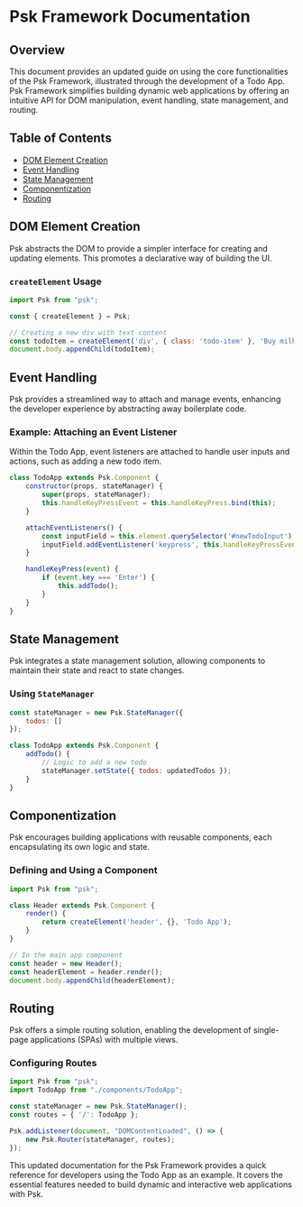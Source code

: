 # Psk Framework Documentation

## Overview

This document provides an updated guide on using the core functionalities of the Psk Framework, illustrated through the development of a Todo App. Psk Framework simplifies building dynamic web applications by offering an intuitive API for DOM manipulation, event handling, state management, and routing.

## Table of Contents

- [DOM Element Creation](#dom-element-creation)
- [Event Handling](#event-handling)
- [State Management](#state-management)
- [Componentization](#componentization)
- [Routing](#routing)

## DOM Element Creation

Psk abstracts the DOM to provide a simpler interface for creating and updating elements. This promotes a declarative way of building the UI.

### `createElement` Usage

```javascript
import Psk from "psk";

const { createElement } = Psk;

// Creating a new div with text content
const todoItem = createElement('div', { class: 'todo-item' }, 'Buy milk');
document.body.appendChild(todoItem);
```

## Event Handling

Psk provides a streamlined way to attach and manage events, enhancing the developer experience by abstracting away boilerplate code.

### Example: Attaching an Event Listener

Within the Todo App, event listeners are attached to handle user inputs and actions, such as adding a new todo item.

```javascript
class TodoApp extends Psk.Component {
    constructor(props, stateManager) {
        super(props, stateManager);
        this.handleKeyPressEvent = this.handleKeyPress.bind(this);
    }

    attachEventListeners() {
        const inputField = this.element.querySelector('#newTodoInput');
        inputField.addEventListener('keypress', this.handleKeyPressEvent);
    }

    handleKeyPress(event) {
        if (event.key === 'Enter') {
            this.addTodo();
        }
    }
}
```

## State Management

Psk integrates a state management solution, allowing components to maintain their state and react to state changes.

### Using `StateManager`

```javascript
const stateManager = new Psk.StateManager({
    todos: []
});

class TodoApp extends Psk.Component {
    addTodo() {
        // Logic to add a new todo
        stateManager.setState({ todos: updatedTodos });
    }
}
```

## Componentization

Psk encourages building applications with reusable components, each encapsulating its own logic and state.

### Defining and Using a Component

```javascript
import Psk from "psk";

class Header extends Psk.Component {
    render() {
        return createElement('header', {}, 'Todo App');
    }
}

// In the main app component
const header = new Header();
const headerElement = header.render();
document.body.appendChild(headerElement);
```

## Routing

Psk offers a simple routing solution, enabling the development of single-page applications (SPAs) with multiple views.

### Configuring Routes

```javascript
import Psk from "psk";
import TodoApp from "./components/TodoApp";

const stateManager = new Psk.StateManager();
const routes = { '/': TodoApp };

Psk.addListener(document, "DOMContentLoaded", () => {
    new Psk.Router(stateManager, routes);
});
```

This updated documentation for the Psk Framework provides a quick reference for developers using the Todo App as an example. It covers the essential features needed to build dynamic and interactive web applications with Psk.
